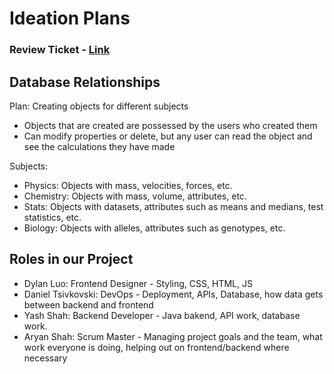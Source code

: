 # Ideation Plans

### Review Ticket - [Link](https://github.com/Dylanluo05/DADY-Academy/issues/1)

## Database Relationships

Plan: Creating objects for different subjects
- Objects that are created are possessed by the users who created them
- Can modify properties or delete, but any user can read the object and see the calculations they have made

Subjects: 
- Physics: Objects with mass, velocities, forces, etc.
- Chemistry: Objects with mass, volume, attributes, etc.
- Stats: Objects with datasets, attributes such as means and medians, test statistics, etc.
- Biology: Objects with alleles, attributes such as genotypes, etc.

## Roles in our Project
- Dylan Luo: Frontend Designer - Styling, CSS, HTML, JS
- Daniel Tsivkovski: DevOps - Deployment, APIs, Database, how data gets between backend and frontend
- Yash Shah: Backend Developer - Java bakend, API work, database work.
- Aryan Shah: Scrum Master - Managing project goals and the team, what work everyone is doing, helping out on frontend/backend where necessary